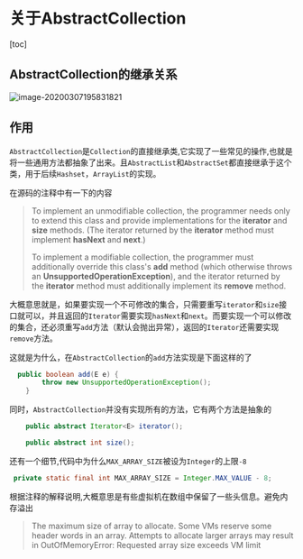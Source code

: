 # 关于AbstractCollection

[toc]

## AbstractCollection的继承关系

![image-20200307195831821](C:\Users\39268\AppData\Roaming\Typora\typora-user-images\image-20200307195831821.png)

## 作用

`AbstractCollection`是`Collection`的直接继承类,它实现了一些常见的操作,也就是将一些通用方法都抽象了出来。且`AbstractList`和`AbstractSet`都直接继承于这个类，用于后续`Hashset`，`ArrayList`的实现。

在源码的注释中有一下的内容

>  To implement an unmodifiable collection, the programmer needs only to extend this class and provide implementations for the **iterator** and **size** methods. (The iterator returned by the **iterator** method must implement **hasNext** and **next**.)
>
> To implement a modifiable collection, the programmer must additionally override this class's **add** method (which otherwise throws an **UnsupportedOperationException**), and the iterator returned by the **iterator** method must additionally implement its **remove** method.

大概意思就是，如果要实现一个不可修改的集合，只需要重写`iterator`和`size`接口就可以，并且返回的`Iterator`需要实现`hasNext`和`next`。而要实现一个可以修改的集合，还必须重写`add`方法（默认会抛出异常），返回的`Iterator`还需要实现`remove`方法。

这就是为什么，在`AbstractCollection`的`add`方法实现是下面这样的了

```java
  public boolean add(E e) {
        throw new UnsupportedOperationException();
    }
```

同时，`AbstractCollection`并没有实现所有的方法，它有两个方法是抽象的

```java
    public abstract Iterator<E> iterator();

    public abstract int size();
```



还有一个细节,代码中为什么`MAX_ARRAY_SIZE`被设为`Integer`的上限`-8`

```java
 private static final int MAX_ARRAY_SIZE = Integer.MAX_VALUE - 8;
```

根据注释的解释说明,大概意思是有些虚拟机在数组中保留了一些头信息。避免内存溢出

>The maximum size of array to allocate.
>Some VMs reserve some header words in an array.
>Attempts to allocate larger arrays may result in
>OutOfMemoryError: Requested array size exceeds VM limit